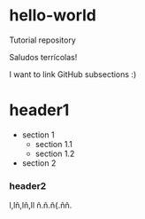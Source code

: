 # hello-world
Tutorial repository

Saludos terrícolas!

I want to link GitHub subsections :)


# header1

  
  * section 1
    * section 1.1
    * section 1.2
  * section 2

### header2

l,lñ,lñ,ll
ñ.ñ.ñ{.ññ.

